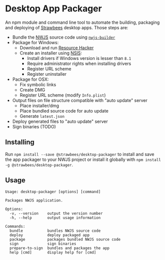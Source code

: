 # Desktop App Packager

An npm module and command line tool to automate the building, packaging and deploying of [Strawbees](https://strawbees.com/) desktop apps. Those steps are:

- Bundle the [NWJS](https://nwjs.io/) source code using [`nwjs-builder`](https://github.com/evshiron/nwjs-builder)
- Package for Windows:
	- Download and run [Resource Hacker](http://www.angusj.com/resourcehacker/)
	- Create an installer using [NSIS](https://nsis.sourceforge.io/Main_Page):
		- Install drivers if Windows version is lesser than `8.1`
		- Require administrator rights when installing drivers
		- Register URL scheme
		- Register uninstaller
- Package for OSX:
	- Fix symbolic links
	- Create DMG
	- Register URL scheme (modify `Info.plist`)
- Output files on file structure compatible with "auto update" server
	- Place installer/dmg
	- Place bundled source code for auto update
	- Generate `latest.json`
- Deploy generated files to "auto update" server
- Sign binaries (TODO)

## Installing

Run `npm install --save @strawbees/desktop-packager` to install and save the app packager to your NWJS project or install it globally with `npm install -g @strawbees/desktop-packager`.

## Usage

```
Usage: desktop-packager [options] [command]

Packages NWJS application.

Options:
  -v, --version    output the version number
  -h, --help       output usage information

Commands:
  bundle           bundles NWJS source code
  deploy           deploy packaged app
  package          packages bundled NWJS source code
  sign             sign binaries
  prepare-to-sign  bundles and packages the app
  help [cmd]       display help for [cmd]
```
